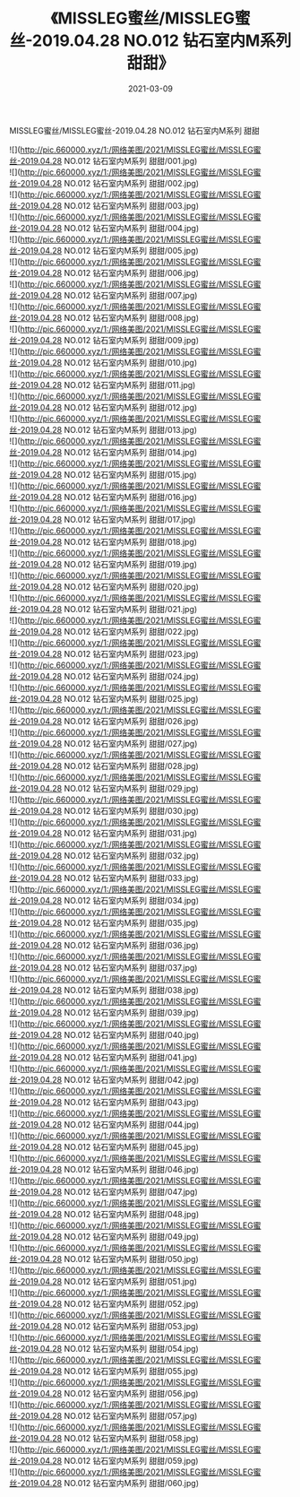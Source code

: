 ﻿---
layout: post
title:  《MISSLEG蜜丝/MISSLEG蜜丝-2019.04.28 NO.012 钻石室内M系列 甜甜》
date:   2021-03-09
img: http://pic.660000.xyz/1:/网络美图/2021/MISSLEG蜜丝/MISSLEG蜜丝-2019.04.28 NO.012 钻石室内M系列 甜甜/000.jpg
categories: [美女, 清纯, 唯美]
---

MISSLEG蜜丝/MISSLEG蜜丝-2019.04.28 NO.012 钻石室内M系列 甜甜

 ![](http://pic.660000.xyz/1:/网络美图/2021/MISSLEG蜜丝/MISSLEG蜜丝-2019.04.28 NO.012 钻石室内M系列 甜甜/001.jpg) <br>![](http://pic.660000.xyz/1:/网络美图/2021/MISSLEG蜜丝/MISSLEG蜜丝-2019.04.28 NO.012 钻石室内M系列 甜甜/002.jpg) <br>![](http://pic.660000.xyz/1:/网络美图/2021/MISSLEG蜜丝/MISSLEG蜜丝-2019.04.28 NO.012 钻石室内M系列 甜甜/003.jpg) <br>![](http://pic.660000.xyz/1:/网络美图/2021/MISSLEG蜜丝/MISSLEG蜜丝-2019.04.28 NO.012 钻石室内M系列 甜甜/004.jpg) <br>![](http://pic.660000.xyz/1:/网络美图/2021/MISSLEG蜜丝/MISSLEG蜜丝-2019.04.28 NO.012 钻石室内M系列 甜甜/005.jpg) <br>![](http://pic.660000.xyz/1:/网络美图/2021/MISSLEG蜜丝/MISSLEG蜜丝-2019.04.28 NO.012 钻石室内M系列 甜甜/006.jpg) <br>![](http://pic.660000.xyz/1:/网络美图/2021/MISSLEG蜜丝/MISSLEG蜜丝-2019.04.28 NO.012 钻石室内M系列 甜甜/007.jpg) <br>![](http://pic.660000.xyz/1:/网络美图/2021/MISSLEG蜜丝/MISSLEG蜜丝-2019.04.28 NO.012 钻石室内M系列 甜甜/008.jpg) <br>![](http://pic.660000.xyz/1:/网络美图/2021/MISSLEG蜜丝/MISSLEG蜜丝-2019.04.28 NO.012 钻石室内M系列 甜甜/009.jpg) <br>![](http://pic.660000.xyz/1:/网络美图/2021/MISSLEG蜜丝/MISSLEG蜜丝-2019.04.28 NO.012 钻石室内M系列 甜甜/010.jpg) <br>![](http://pic.660000.xyz/1:/网络美图/2021/MISSLEG蜜丝/MISSLEG蜜丝-2019.04.28 NO.012 钻石室内M系列 甜甜/011.jpg) <br>![](http://pic.660000.xyz/1:/网络美图/2021/MISSLEG蜜丝/MISSLEG蜜丝-2019.04.28 NO.012 钻石室内M系列 甜甜/012.jpg) <br>![](http://pic.660000.xyz/1:/网络美图/2021/MISSLEG蜜丝/MISSLEG蜜丝-2019.04.28 NO.012 钻石室内M系列 甜甜/013.jpg) <br>![](http://pic.660000.xyz/1:/网络美图/2021/MISSLEG蜜丝/MISSLEG蜜丝-2019.04.28 NO.012 钻石室内M系列 甜甜/014.jpg) <br>![](http://pic.660000.xyz/1:/网络美图/2021/MISSLEG蜜丝/MISSLEG蜜丝-2019.04.28 NO.012 钻石室内M系列 甜甜/015.jpg) <br>![](http://pic.660000.xyz/1:/网络美图/2021/MISSLEG蜜丝/MISSLEG蜜丝-2019.04.28 NO.012 钻石室内M系列 甜甜/016.jpg) <br>![](http://pic.660000.xyz/1:/网络美图/2021/MISSLEG蜜丝/MISSLEG蜜丝-2019.04.28 NO.012 钻石室内M系列 甜甜/017.jpg) <br>![](http://pic.660000.xyz/1:/网络美图/2021/MISSLEG蜜丝/MISSLEG蜜丝-2019.04.28 NO.012 钻石室内M系列 甜甜/018.jpg) <br>![](http://pic.660000.xyz/1:/网络美图/2021/MISSLEG蜜丝/MISSLEG蜜丝-2019.04.28 NO.012 钻石室内M系列 甜甜/019.jpg) <br>![](http://pic.660000.xyz/1:/网络美图/2021/MISSLEG蜜丝/MISSLEG蜜丝-2019.04.28 NO.012 钻石室内M系列 甜甜/020.jpg) <br>![](http://pic.660000.xyz/1:/网络美图/2021/MISSLEG蜜丝/MISSLEG蜜丝-2019.04.28 NO.012 钻石室内M系列 甜甜/021.jpg) <br>![](http://pic.660000.xyz/1:/网络美图/2021/MISSLEG蜜丝/MISSLEG蜜丝-2019.04.28 NO.012 钻石室内M系列 甜甜/022.jpg) <br>![](http://pic.660000.xyz/1:/网络美图/2021/MISSLEG蜜丝/MISSLEG蜜丝-2019.04.28 NO.012 钻石室内M系列 甜甜/023.jpg) <br>![](http://pic.660000.xyz/1:/网络美图/2021/MISSLEG蜜丝/MISSLEG蜜丝-2019.04.28 NO.012 钻石室内M系列 甜甜/024.jpg) <br>![](http://pic.660000.xyz/1:/网络美图/2021/MISSLEG蜜丝/MISSLEG蜜丝-2019.04.28 NO.012 钻石室内M系列 甜甜/025.jpg) <br>![](http://pic.660000.xyz/1:/网络美图/2021/MISSLEG蜜丝/MISSLEG蜜丝-2019.04.28 NO.012 钻石室内M系列 甜甜/026.jpg) <br>![](http://pic.660000.xyz/1:/网络美图/2021/MISSLEG蜜丝/MISSLEG蜜丝-2019.04.28 NO.012 钻石室内M系列 甜甜/027.jpg) <br>![](http://pic.660000.xyz/1:/网络美图/2021/MISSLEG蜜丝/MISSLEG蜜丝-2019.04.28 NO.012 钻石室内M系列 甜甜/028.jpg) <br>![](http://pic.660000.xyz/1:/网络美图/2021/MISSLEG蜜丝/MISSLEG蜜丝-2019.04.28 NO.012 钻石室内M系列 甜甜/029.jpg) <br>![](http://pic.660000.xyz/1:/网络美图/2021/MISSLEG蜜丝/MISSLEG蜜丝-2019.04.28 NO.012 钻石室内M系列 甜甜/030.jpg) <br>![](http://pic.660000.xyz/1:/网络美图/2021/MISSLEG蜜丝/MISSLEG蜜丝-2019.04.28 NO.012 钻石室内M系列 甜甜/031.jpg) <br>![](http://pic.660000.xyz/1:/网络美图/2021/MISSLEG蜜丝/MISSLEG蜜丝-2019.04.28 NO.012 钻石室内M系列 甜甜/032.jpg) <br>![](http://pic.660000.xyz/1:/网络美图/2021/MISSLEG蜜丝/MISSLEG蜜丝-2019.04.28 NO.012 钻石室内M系列 甜甜/033.jpg) <br>![](http://pic.660000.xyz/1:/网络美图/2021/MISSLEG蜜丝/MISSLEG蜜丝-2019.04.28 NO.012 钻石室内M系列 甜甜/034.jpg) <br>![](http://pic.660000.xyz/1:/网络美图/2021/MISSLEG蜜丝/MISSLEG蜜丝-2019.04.28 NO.012 钻石室内M系列 甜甜/035.jpg) <br>![](http://pic.660000.xyz/1:/网络美图/2021/MISSLEG蜜丝/MISSLEG蜜丝-2019.04.28 NO.012 钻石室内M系列 甜甜/036.jpg) <br>![](http://pic.660000.xyz/1:/网络美图/2021/MISSLEG蜜丝/MISSLEG蜜丝-2019.04.28 NO.012 钻石室内M系列 甜甜/037.jpg) <br>![](http://pic.660000.xyz/1:/网络美图/2021/MISSLEG蜜丝/MISSLEG蜜丝-2019.04.28 NO.012 钻石室内M系列 甜甜/038.jpg) <br>![](http://pic.660000.xyz/1:/网络美图/2021/MISSLEG蜜丝/MISSLEG蜜丝-2019.04.28 NO.012 钻石室内M系列 甜甜/039.jpg) <br>![](http://pic.660000.xyz/1:/网络美图/2021/MISSLEG蜜丝/MISSLEG蜜丝-2019.04.28 NO.012 钻石室内M系列 甜甜/040.jpg) <br>![](http://pic.660000.xyz/1:/网络美图/2021/MISSLEG蜜丝/MISSLEG蜜丝-2019.04.28 NO.012 钻石室内M系列 甜甜/041.jpg) <br>![](http://pic.660000.xyz/1:/网络美图/2021/MISSLEG蜜丝/MISSLEG蜜丝-2019.04.28 NO.012 钻石室内M系列 甜甜/042.jpg) <br>![](http://pic.660000.xyz/1:/网络美图/2021/MISSLEG蜜丝/MISSLEG蜜丝-2019.04.28 NO.012 钻石室内M系列 甜甜/043.jpg) <br>![](http://pic.660000.xyz/1:/网络美图/2021/MISSLEG蜜丝/MISSLEG蜜丝-2019.04.28 NO.012 钻石室内M系列 甜甜/044.jpg) <br>![](http://pic.660000.xyz/1:/网络美图/2021/MISSLEG蜜丝/MISSLEG蜜丝-2019.04.28 NO.012 钻石室内M系列 甜甜/045.jpg) <br>![](http://pic.660000.xyz/1:/网络美图/2021/MISSLEG蜜丝/MISSLEG蜜丝-2019.04.28 NO.012 钻石室内M系列 甜甜/046.jpg) <br>![](http://pic.660000.xyz/1:/网络美图/2021/MISSLEG蜜丝/MISSLEG蜜丝-2019.04.28 NO.012 钻石室内M系列 甜甜/047.jpg) <br>![](http://pic.660000.xyz/1:/网络美图/2021/MISSLEG蜜丝/MISSLEG蜜丝-2019.04.28 NO.012 钻石室内M系列 甜甜/048.jpg) <br>![](http://pic.660000.xyz/1:/网络美图/2021/MISSLEG蜜丝/MISSLEG蜜丝-2019.04.28 NO.012 钻石室内M系列 甜甜/049.jpg) <br>![](http://pic.660000.xyz/1:/网络美图/2021/MISSLEG蜜丝/MISSLEG蜜丝-2019.04.28 NO.012 钻石室内M系列 甜甜/050.jpg) <br>![](http://pic.660000.xyz/1:/网络美图/2021/MISSLEG蜜丝/MISSLEG蜜丝-2019.04.28 NO.012 钻石室内M系列 甜甜/051.jpg) <br>![](http://pic.660000.xyz/1:/网络美图/2021/MISSLEG蜜丝/MISSLEG蜜丝-2019.04.28 NO.012 钻石室内M系列 甜甜/052.jpg) <br>![](http://pic.660000.xyz/1:/网络美图/2021/MISSLEG蜜丝/MISSLEG蜜丝-2019.04.28 NO.012 钻石室内M系列 甜甜/053.jpg) <br>![](http://pic.660000.xyz/1:/网络美图/2021/MISSLEG蜜丝/MISSLEG蜜丝-2019.04.28 NO.012 钻石室内M系列 甜甜/054.jpg) <br>![](http://pic.660000.xyz/1:/网络美图/2021/MISSLEG蜜丝/MISSLEG蜜丝-2019.04.28 NO.012 钻石室内M系列 甜甜/055.jpg) <br>![](http://pic.660000.xyz/1:/网络美图/2021/MISSLEG蜜丝/MISSLEG蜜丝-2019.04.28 NO.012 钻石室内M系列 甜甜/056.jpg) <br>![](http://pic.660000.xyz/1:/网络美图/2021/MISSLEG蜜丝/MISSLEG蜜丝-2019.04.28 NO.012 钻石室内M系列 甜甜/057.jpg) <br>![](http://pic.660000.xyz/1:/网络美图/2021/MISSLEG蜜丝/MISSLEG蜜丝-2019.04.28 NO.012 钻石室内M系列 甜甜/058.jpg) <br>![](http://pic.660000.xyz/1:/网络美图/2021/MISSLEG蜜丝/MISSLEG蜜丝-2019.04.28 NO.012 钻石室内M系列 甜甜/059.jpg) <br>![](http://pic.660000.xyz/1:/网络美图/2021/MISSLEG蜜丝/MISSLEG蜜丝-2019.04.28 NO.012 钻石室内M系列 甜甜/060.jpg) <br>